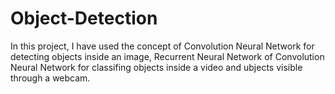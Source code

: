 # Object-Detection
In this project, I have used the concept of Convolution Neural Network for detecting objects inside an image, Recurrent Neural Network of Convolution Neural Network for classifing objects inside a video and ubjects visible through a webcam.
